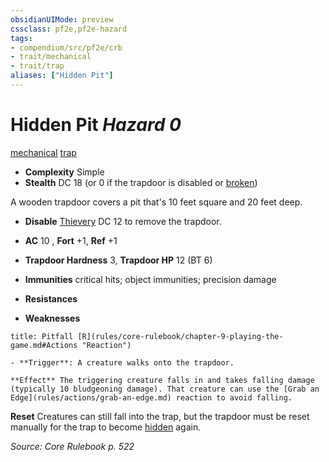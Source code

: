 ```yaml
---
obsidianUIMode: preview
cssclass: pf2e,pf2e-hazard
tags:
- compendium/src/pf2e/crb
- trait/mechanical
- trait/trap
aliases: ["Hidden Pit"]
---
```

# Hidden Pit *Hazard 0*  
[mechanical](rules/traits/mechanical.md)  [trap](rules/traits/trap.md)  

- **Complexity** Simple
- **Stealth** DC 18 (or 0 if the trapdoor is disabled or [broken](rules/conditions.md#Broken))  

A wooden trapdoor covers a pit that's 10 feet square and 20 feet deep.

- **Disable** [Thievery](../../skills.md#Thievery) DC 12 to remove the trapdoor.  

- **AC** 10 , **Fort** +1, **Ref** +1
- **Trapdoor Hardness** 3, **Trapdoor HP** 12 (BT 6)
- **Immunities** critical hits; object immunities; precision damage
- **Resistances** 
- **Weaknesses** 
     
```ad-embed-ability
title: Pitfall [R](rules/core-rulebook/chapter-9-playing-the-game.md#Actions "Reaction")

- **Trigger**: A creature walks onto the trapdoor.

**Effect** The triggering creature falls in and takes falling damage (typically 10 bludgeoning damage). That creature can use the [Grab an Edge](rules/actions/grab-an-edge.md) reaction to avoid falling.
```

**Reset** Creatures can still fall into the trap, but the trapdoor must be reset manually for the trap to become [hidden](rules/conditions.md#Hidden) again.  

*Source: Core Rulebook p. 522*
